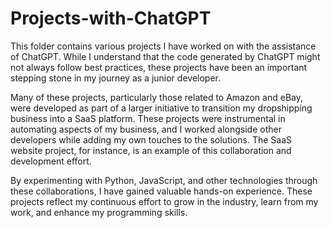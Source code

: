 # Projects-with-ChatGPT

This folder contains various projects I have worked on with the assistance of ChatGPT. While I understand that the code generated by ChatGPT might not always follow best practices, these projects have been an important stepping stone in my journey as a junior developer.

Many of these projects, particularly those related to Amazon and eBay, were developed as part of a larger initiative to transition my dropshipping business into a SaaS platform. These projects were instrumental in automating aspects of my business, and I worked alongside other developers while adding my own touches to the solutions. The SaaS website project, for instance, is an example of this collaboration and development effort.

By experimenting with Python, JavaScript, and other technologies through these collaborations, I have gained valuable hands-on experience. These projects reflect my continuous effort to grow in the industry, learn from my work, and enhance my programming skills.
